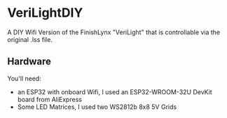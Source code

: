 # VeriLightDIY
A DIY Wifi Version of the FinishLynx "VeriLight" that is controllable via the original .lss file. 

## Hardware
You'll need:

- an ESP32 with onboard Wifi, I used an ESP32-WROOM-32U DevKit board from AliExpress
- Some LED Matrices, I used two WS2812b 8x8 5V Grids
